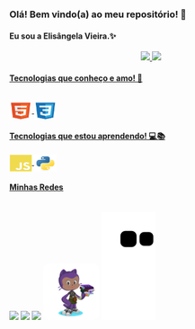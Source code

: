 ### Olá! Bem vindo(a) ao meu repositório! 🤩
#### Eu sou a Elisângela Vieira.✨

<div align="center">
  <a href="https://github.com/EllieVieira">
  <img height="180em" src="https://github-readme-stats.vercel.app/api?username=EllieVieira&show_icons=true&theme=nightowl&include_all_commits=true&count_private=true"/>
  <img height="180em" src="https://github-readme-stats.vercel.app/api/top-langs/?username=EllieVieira&layout=compact&langs_count=7&theme=nightowl"/>
</div>
  
  #### Tecnologias que conheço e amo! 💖
<div style="display: inline_block"><br>
  <img align="center" alt="Ellie-HTML" height="30" width="40" src="https://raw.githubusercontent.com/devicons/devicon/master/icons/html5/html5-original.svg">
  <img align="center" alt="Ellie-CSS" height="30" width="40" src="https://raw.githubusercontent.com/devicons/devicon/master/icons/css3/css3-original.svg">
  
  #### Tecnologias que estou aprendendo! 💻📚
  <img align="center" alt="Ellie-Js" height="30" width="40" src="https://raw.githubusercontent.com/devicons/devicon/master/icons/javascript/javascript-plain.svg">
  <img align="center" alt="Ellie-Python" height="30" width="40" src="https://raw.githubusercontent.com/devicons/devicon/master/icons/python/python-original.svg">
</div>
  
  #### Minhas Redes
<div style="display: inline_block"><br>
  <a href="https://www.linkedin.com/in/eelisangelavieira/" target="_blank"><img src="https://img.shields.io/badge/-LinkedIn-%230077B5?style=for-the-badge&logo=linkedin&logoColor=white" target="_blank"></a> 
  <a href="https://www.instagram.com/ellievieira_b/" target="_blank"><img src="https://img.shields.io/badge/-Instagram-%23E4405F?style=for-the-badge&logo=instagram&logoColor=white" target="_blank"></a>
  <a href="https://twitter.com/EllieVieira_B" target="_blank"><img src="https://img.shields.io/badge/Twitter-1DA1F2?style=for-the-badge&logo=twitter&logoColor=white" target="_blank"></a>
 <img src="https://github.com/EllieVieira/EllieVieira/blob/main/octocat.png?raw=true" alt="Octocat" width="100" style="border-radius: 10px;">

<picture>
  <source media="(prefers-color-scheme: dark)" srcset="https://raw.githubusercontent.com/EllieVieira/EllieVieira/output/github-contribution-grid-snake-dark.svg">
  <source media="(prefers-color-scheme: light)" srcset="https://raw.githubusercontent.com/EllieVieira/EllieVieira/output/github-contribution-grid-snake.svg">
  <img alt="github contribution grid snake animation" src="https://raw.githubusercontent.com/EllieVieira/EllieVieira/output/github-contribution-grid-snake.svg">
</picture>
